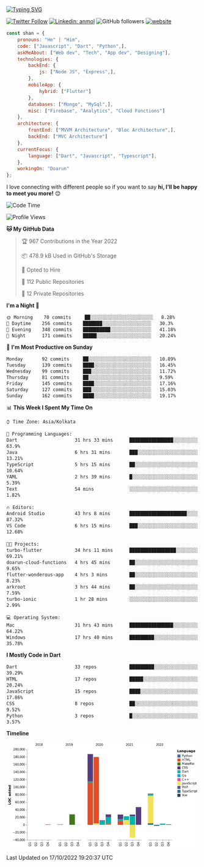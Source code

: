 [![Typing SVG](https://readme-typing-svg.herokuapp.com?lines=Hey%2C+I'm+Shan;I+am+a+Full+Stack+Developer)](https://git.io/typing-svg)

<!-- <img align='right' src="https://media.giphy.com/media/M9gbBd9nbDrOTu1Mqx/giphy.gif" width="230"> -->

[![Twitter Follow](https://img.shields.io/twitter/follow/shan__shaji?style=flat)](https://twitter.com/intent/follow?screen_name=shan__shaji)
[![Linkedin: anmol](https://img.shields.io/badge/shan-shaji?style=flat-square&logo=Linkedin&logoColor=white&link=https://www.linkedin.com/in/shan-shaji/)](https://www.linkedin.com/in/shan-shaji/)
![GitHub followers](https://img.shields.io/github/followers/shan-shaji?label=Follow&style=social)
[![website](https://img.shields.io/badge/Website-46a2f1.svg?&style=flat-square&logo=Google-Chrome&logoColor=white&link=http://shan-shaji.github.io/)](http://shan-shaji.github.io/)




```javascript
const shan = {
    pronouns: "He" | "Him",
    code: ["Javascript", "Dart", "Python",],
    askMeAbout: ["Web dev", "Tech", "App dev", "Designing"],
    technologies: {
        backEnd: {
            js: ["Node JS", "Express",],
        },
        mobileApp: {
            hybrid: ["Flutter"]
        },
        databases: ["Mongo", "MySql",],
        misc: ["Firebase", "Analytics", "Cloud Functions"]
    },
    architecture: {
        frontEnd: ["MVVM Architecture", "Bloc Architecture",],
        backEnd: ["MVC Architecture"]
    },
    currentFocus: {
        language: ["Dart", "Javascript", "Typescript"],
    },
    workingOn: "Doarun"
};
```

I love connecting with different people</b> so if you want to say <b>hi, I'll be happy to meet you more!</b> 😊</em>


<!--START_SECTION:waka-->
![Code Time](http://img.shields.io/badge/Code%20Time-1%2C112%20hrs%2014%20mins-blue)

![Profile Views](http://img.shields.io/badge/Profile%20Views-12-blue)

**🐱 My GitHub Data** 

> 🏆 967 Contributions in the Year 2022
 > 
> 📦 478.9 kB Used in GitHub's Storage 
 > 
> 💼 Opted to Hire
 > 
> 📜 112 Public Repositories 
 > 
> 🔑 12 Private Repositories  
 > 
**I'm a Night 🦉** 

```text
🌞 Morning    70 commits     ██░░░░░░░░░░░░░░░░░░░░░░░   8.28% 
🌆 Daytime    256 commits    ███████░░░░░░░░░░░░░░░░░░   30.3% 
🌃 Evening    348 commits    ██████████░░░░░░░░░░░░░░░   41.18% 
🌙 Night      171 commits    █████░░░░░░░░░░░░░░░░░░░░   20.24%

```
📅 **I'm Most Productive on Sunday** 

```text
Monday       92 commits     ██░░░░░░░░░░░░░░░░░░░░░░░   10.89% 
Tuesday      139 commits    ████░░░░░░░░░░░░░░░░░░░░░   16.45% 
Wednesday    99 commits     ███░░░░░░░░░░░░░░░░░░░░░░   11.72% 
Thursday     81 commits     ██░░░░░░░░░░░░░░░░░░░░░░░   9.59% 
Friday       145 commits    ████░░░░░░░░░░░░░░░░░░░░░   17.16% 
Saturday     127 commits    ███░░░░░░░░░░░░░░░░░░░░░░   15.03% 
Sunday       162 commits    ████░░░░░░░░░░░░░░░░░░░░░   19.17%

```


📊 **This Week I Spent My Time On** 

```text
⌚︎ Time Zone: Asia/Kolkata

💬 Programming Languages: 
Dart                     31 hrs 33 mins      ████████████████░░░░░░░░░   63.9% 
Java                     6 hrs 31 mins       ███░░░░░░░░░░░░░░░░░░░░░░   13.21% 
TypeScript               5 hrs 15 mins       ██░░░░░░░░░░░░░░░░░░░░░░░   10.64% 
YAML                     2 hrs 39 mins       █░░░░░░░░░░░░░░░░░░░░░░░░   5.39% 
Text                     54 mins             ░░░░░░░░░░░░░░░░░░░░░░░░░   1.82%

🔥 Editors: 
Android Studio           43 hrs 8 mins       █████████████████████░░░░   87.32% 
VS Code                  6 hrs 15 mins       ███░░░░░░░░░░░░░░░░░░░░░░   12.68%

🐱‍💻 Projects: 
turbo-flutter            34 hrs 11 mins      █████████████████░░░░░░░░   69.21% 
doarun-cloud-functions   4 hrs 45 mins       ██░░░░░░░░░░░░░░░░░░░░░░░   9.65% 
flutter-wonderous-app    4 hrs 3 mins        ██░░░░░░░░░░░░░░░░░░░░░░░   8.23% 
arkroot                  3 hrs 44 mins       ██░░░░░░░░░░░░░░░░░░░░░░░   7.59% 
turbo-ionic              1 hr 28 mins        ░░░░░░░░░░░░░░░░░░░░░░░░░   2.99%

💻 Operating System: 
Mac                      31 hrs 43 mins      ████████████████░░░░░░░░░   64.22% 
Windows                  17 hrs 40 mins      █████████░░░░░░░░░░░░░░░░   35.78%

```

**I Mostly Code in Dart** 

```text
Dart                     33 repos            █████████░░░░░░░░░░░░░░░░   39.29% 
HTML                     17 repos            █████░░░░░░░░░░░░░░░░░░░░   20.24% 
JavaScript               15 repos            ████░░░░░░░░░░░░░░░░░░░░░   17.86% 
CSS                      8 repos             ██░░░░░░░░░░░░░░░░░░░░░░░   9.52% 
Python                   3 repos             █░░░░░░░░░░░░░░░░░░░░░░░░   3.57%

```


**Timeline**

![Chart not found](https://raw.githubusercontent.com/shan-shaji/shan-shaji/master/charts/bar_graph.png) 


 Last Updated on 17/10/2022 19:20:37 UTC
<!--END_SECTION:waka-->

